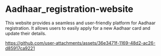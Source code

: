 # Aadhaar_registration-website
This website provides a seamless and user-friendly platform for Aadhaar registration. It allows users to easily apply for a new Aadhaar card and update their details.



https://github.com/user-attachments/assets/36e3471f-1169-48d2-ac26-d85917ca9221

